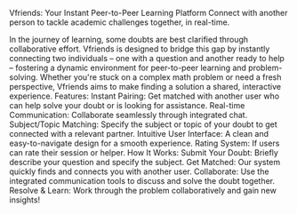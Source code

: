 Vfriends: Your Instant Peer-to-Peer Learning Platform
Connect with another person to tackle academic challenges together, in real-time.

In the journey of learning, some doubts are best clarified through collaborative effort. 
Vfriends is designed to bridge this gap by instantly connecting two individuals 
– one with a question and another ready to help 
– fostering a dynamic environment for peer-to-peer learning and problem-solving. 
Whether you're stuck on a complex math problem or need a fresh perspective, 
Vfriends aims to make finding a solution a shared, interactive experience.
Features:
Instant Pairing: Get matched with another user who can help solve your doubt or is looking for assistance.
Real-time Communication: Collaborate seamlessly through integrated chat.
Subject/Topic Matching: Specify the subject or topic of your doubt to get connected with a relevant partner.
Intuitive User Interface: A clean and easy-to-navigate design for a smooth experience.
Rating System: If users can rate their session or helper.
How It Works:
Submit Your Doubt: Briefly describe your question and specify the subject.
Get Matched: Our system quickly finds and connects you with another user.
Collaborate: Use the integrated communication tools to discuss and solve the doubt together.
Resolve & Learn: Work through the problem collaboratively and gain new insights!
